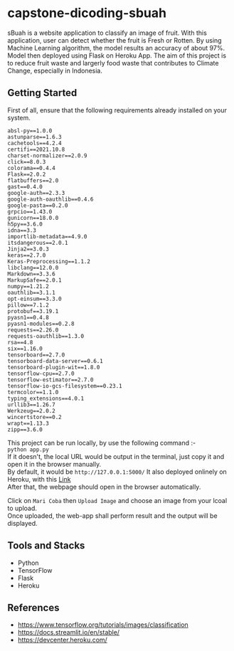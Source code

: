 # capstone-dicoding-sbuah
sBuah is a website application to classify an image of fruit. With this application, user can detect whether the fruit is Fresh or Rotten. By using Machine Learning algorithm, the model results an accuracy of about 97%. Model then deployed using Flask on Heroku App. The aim of this project is to reduce fruit waste and largerly food waste that contributes to Climate Change, especially in Indonesia.

## Getting Started  

First of all, ensure that the following requirements already installed on your system.
```text
absl-py==1.0.0
astunparse==1.6.3
cachetools==4.2.4
certifi==2021.10.8
charset-normalizer==2.0.9
click==8.0.3
colorama==0.4.4
Flask==2.0.2
flatbuffers==2.0
gast==0.4.0
google-auth==2.3.3
google-auth-oauthlib==0.4.6
google-pasta==0.2.0
grpcio==1.43.0
gunicorn==18.0.0
h5py==3.6.0
idna==3.3
importlib-metadata==4.9.0
itsdangerous==2.0.1
Jinja2==3.0.3
keras==2.7.0
Keras-Preprocessing==1.1.2
libclang==12.0.0
Markdown==3.3.6
MarkupSafe==2.0.1
numpy==1.21.2
oauthlib==3.1.1
opt-einsum==3.3.0
pillow==7.1.2
protobuf==3.19.1
pyasn1==0.4.8
pyasn1-modules==0.2.8
requests==2.26.0
requests-oauthlib==1.3.0
rsa==4.8
six==1.16.0
tensorboard==2.7.0
tensorboard-data-server==0.6.1
tensorboard-plugin-wit==1.8.0
tensorflow-cpu==2.7.0
tensorflow-estimator==2.7.0
tensorflow-io-gcs-filesystem==0.23.1
termcolor==1.1.0
typing_extensions==4.0.1
urllib3==1.26.7
Werkzeug==2.0.2
wincertstore==0.2
wrapt==1.13.3
zipp==3.6.0
```

This project can be run locally, by use the following command :-  
`python app.py`  
If it doesn't, the local URL would be output in the terminal, just copy it and open it in the browser manually.  
By default, it would be `http://127.0.0.1:5000/` 
It also deployed onlinely on Heroku, with this [Link](https://sbuah-web-app.herokuapp.com/)  
After that, the webpage should open in the browser automatically.   

Click on `Mari Coba` then `Upload Image` and choose an image from your lcoal to upload.  
Once uploaded, the web-app shall perform result and the output will be displayed.  

## Tools and Stacks  
* Python
* TensorFlow
* Flask
* Heroku

## References  
* https://www.tensorflow.org/tutorials/images/classification
* https://docs.streamlit.io/en/stable/
* https://devcenter.heroku.com/
